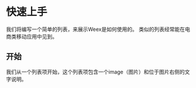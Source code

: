 # 快速上手

我们将编写一个简单的列表，来展示Weex是如何使用的。 类似的列表经常能在电商类移动应用中见到。 

## 开始

我们从一个列表项开始，这个列表项包含一个image（图片）和位于图片右侧的文字说明。



